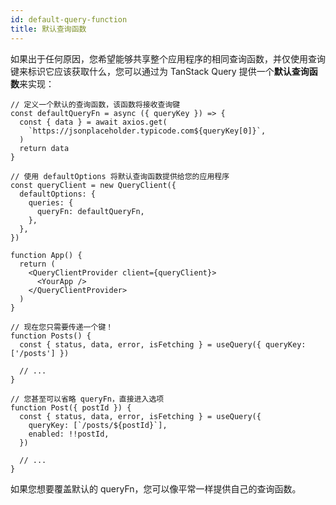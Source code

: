 ```yaml
---
id: default-query-function
title: 默认查询函数
---
```


如果出于任何原因，您希望能够共享整个应用程序的相同查询函数，并仅使用查询键来标识它应该获取什么，您可以通过为 TanStack Query 提供一个**默认查询函数**来实现：

[//]: # 'Example'

```tsx
// 定义一个默认的查询函数，该函数将接收查询键
const defaultQueryFn = async ({ queryKey }) => {
  const { data } = await axios.get(
    `https://jsonplaceholder.typicode.com${queryKey[0]}`,
  )
  return data
}

// 使用 defaultOptions 将默认查询函数提供给您的应用程序
const queryClient = new QueryClient({
  defaultOptions: {
    queries: {
      queryFn: defaultQueryFn,
    },
  },
})

function App() {
  return (
    <QueryClientProvider client={queryClient}>
      <YourApp />
    </QueryClientProvider>
  )
}

// 现在您只需要传递一个键！
function Posts() {
  const { status, data, error, isFetching } = useQuery({ queryKey: ['/posts'] })

  // ...
}

// 您甚至可以省略 queryFn，直接进入选项
function Post({ postId }) {
  const { status, data, error, isFetching } = useQuery({
    queryKey: [`/posts/${postId}`],
    enabled: !!postId,
  })

  // ...
}
```

[//]: # 'Example'

如果您想要覆盖默认的 queryFn，您可以像平常一样提供自己的查询函数。
